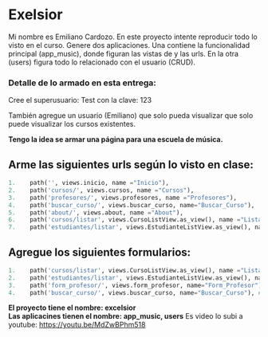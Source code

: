 # Exelsior
Mi nombre es Emiliano Cardozo.
En este proyecto intente reproducir todo lo visto en el curso.
Genere dos aplicaciones. 
Una contiene la funcionalidad principal (app_music), donde figuran las vistas de y las urls. 
En la otra (users) figura todo lo relacionado con el usuario (CRUD).

### Detalle de lo armado en esta entrega:
Cree el superusuario: Test con la clave: 123

También agregue un usuario (Emiliano) que solo pueda visualizar que solo puede visualizar los cursos existentes.

**Tengo la idea se armar una página para una escuela de música.**
## Arme las  siguientes urls según lo visto en clase:
```python
1.    path('', views.inicio, name ="Inicio"),
2.    path('cursos/', views.cursos, name ="Cursos"),
3.    path('profesores/', views.profesores, name ="Profesores"),
4.    path('buscar_curso/', views.buscar_curso, name="Buscar_Curso"),
5.    path('about/', views.about, name ="About"),
6.    path('cursos/listar', views.CursoListView.as_view(), name ="ListarCursos"),
7.    path('estudiantes/listar', views.EstudianteListView.as_view(), name ="ListarEstudiantes"),
```
## Agregue los siguientes formularios:
```python
1.    path('cursos/listar', views.CursoListView.as_view(), name ="ListarCursos"), #El cual se utiliza para agregar cursos a la base de datos.
2.    path('estudiantes/listar', views.EstudianteListView.as_view(), name ="ListarEstudiantes"), #El cual se utiliza para agregar estudiantes a la base de datos.
3.    path('form_profesor/', views.form_profesor, name="Form_Profesor"), #El cual se utiliza para agregar profesores a la base de datos.
4.    path('buscar_curso/', views.buscar_curso, name="Buscar_Curso"), #El cual se utiliza para buscar los cursos que figuran en la base de datos.
```

**El proyecto tiene el nombre: excelsior**<br>
**Las aplicacines tienen el nombre: app_music, users**
Es video lo subi a youtube: https://youtu.be/MdZwBPhm518

